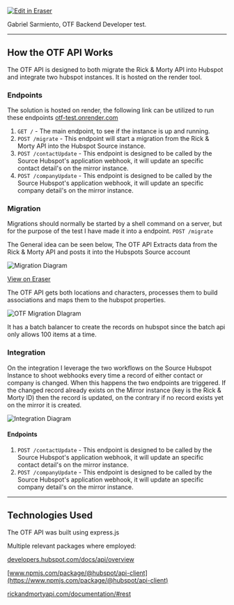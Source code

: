 <p><a target="_blank" href="https://app.eraser.io/workspace/KYdxoBrgBap2CP6eQmC2" id="edit-in-eraser-github-link"><img alt="Edit in Eraser" src="https://firebasestorage.googleapis.com/v0/b/second-petal-295822.appspot.com/o/images%2Fgithub%2FOpen%20in%20Eraser.svg?alt=media&amp;token=968381c8-a7e7-472a-8ed6-4a6626da5501"></a></p>

Gabriel Sarmiento, OTF Backend Developer test.

---

## How the OTF API Works
The OTF API is designed to both migrate the Rick & Morty API into Hubspot and integrate two hubspot instances. It is hosted on the render tool.

### Endpoints
The solution is hosted on render, the following link can be utilized to run these endpoints [﻿otf-test.onrender.com](https://otf-test.onrender.com/) 

1. `GET /`  - The main endpoint, to see if the instance is up and running.
2. `POST /migrate` - This endpoint will start a migration from the Rick & Morty API into the Hubspot Source instance.
3. `POST /contactUpdate` - This endpoint is designed to be called by the Source Hubspot's application webhook, it will update an specific contact detail's on the mirror instance.
4. `POST /companyUpdate` - This endpoint is designed to be called by the Source Hubspot's application webhook, it will update an specific company detail's on the mirror instance.
### Migration
Migrations should normally be started by a shell command on a server, but for the purpose of the test I have made it into a endpoint. `POST /migrate` 

The General idea can be seen below, The OTF API Extracts data from the Rick & Morty API and posts it into the Hubspots Source account

![Migration Diagram](undefined "Migration Diagram")

[﻿View on Eraser](https://app.eraser.io/workspace/KYdxoBrgBap2CP6eQmC2?elements=o2X-eR3i2cBpZqfmP5ea8w) 

The OTF API gets both locations and characters, processes them to build associations and maps them to the hubspot properties.

![OTF Migration DIagram](undefined "OTF Migration DIagram")

It has a batch balancer to create the records on hubspot since the batch api only allows 100 items at a time.

### Integration
On the integration I leverage the two workflows on the Source Hubspot Instance to shoot webhooks every time a record of either contact or company is changed. When this happens the two endpoints are triggered. If the changed record already exists on the Mirror instance (key is the Rick & Morty ID) then the record is updated, on the contrary if no record exists yet on the mirror it is created.

![Integration Diagram](undefined "Integration Diagram")

#### Endpoints
1. `POST /contactUpdate` - This endpoint is designed to be called by the Source Hubspot's application webhook, it will update an specific contact detail's on the mirror instance.
2. `POST /companyUpdate` - This endpoint is designed to be called by the Source Hubspot's application webhook, it will update an specific company detail's on the mirror instance.
---

## Technologies Used
The OTF API was built using express.js 

Multiple relevant packages where employed:

[﻿developers.hubspot.com/docs/api/overview](https://developers.hubspot.com/docs/api/overview) 

[﻿www.npmjs.com/package/@hubspot/api-client](https://www.npmjs.com/package/@hubspot/api-client) 

[﻿rickandmortyapi.com/documentation/#rest](https://rickandmortyapi.com/documentation/#rest) 






<!--- Eraser file: https://app.eraser.io/workspace/KYdxoBrgBap2CP6eQmC2 --->